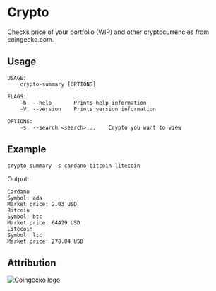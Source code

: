 
# Crypto 
Checks price of your portfolio (WIP) and other cryptocurrencies from coingecko.com.


## Usage

```
USAGE:
    crypto-summary [OPTIONS]

FLAGS:
    -h, --help       Prints help information
    -V, --version    Prints version information

OPTIONS:
    -s, --search <search>...    Crypto you want to view
```

## Example

```
crypto-summary -s cardano bitcoin litecoin
```
Output:

```
Cardano
Symbol: ada
Market price: 2.03 USD
Bitcoin
Symbol: btc
Market price: 64429 USD
Litecoin
Symbol: ltc
Market price: 270.04 USD
```

## Attribution

[![Coingecko logo](https://static.coingecko.com/s/coingecko-logo-white-3f2aeb48e13428b7199395259dbb96280bf47ea05b2940ef7d3e87c61e4d8408.png)](https://www.coingecko.com/en/api/documentation)